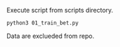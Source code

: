 Execute script from scripts directory.
```
python3 01_train_bet.py
```
Data are exclueded from repo.
